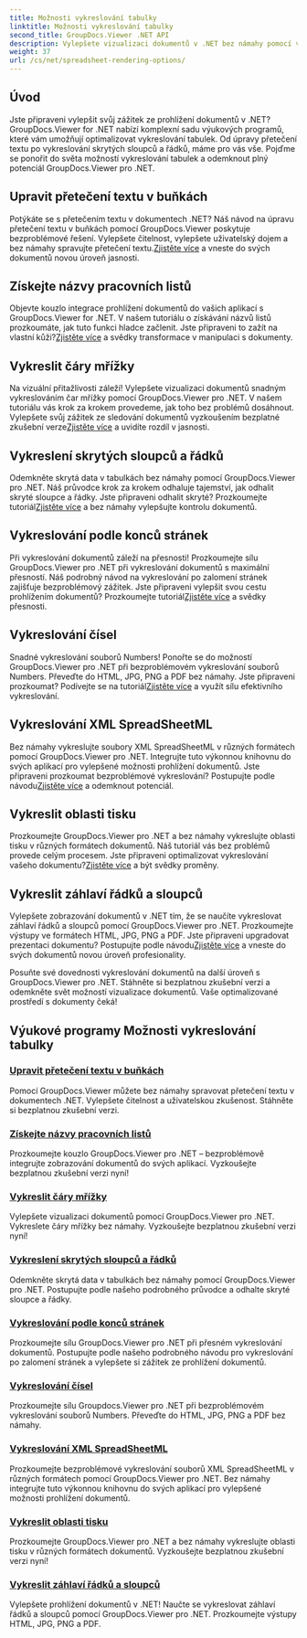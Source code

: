 ```yaml
---
title: Možnosti vykreslování tabulky
linktitle: Možnosti vykreslování tabulky
second_title: GroupDocs.Viewer .NET API
description: Vylepšete vizualizaci dokumentů v .NET bez námahy pomocí výukových programů GroupDocs.Viewer. Naučte se upravit přetečení textu, vykreslit čáry mřížky a další.
weight: 37
url: /cs/net/spreadsheet-rendering-options/
---
```

## Úvod

Jste připraveni vylepšit svůj zážitek ze prohlížení dokumentů v .NET? GroupDocs.Viewer for .NET nabízí komplexní sadu výukových programů, které vám umožňují optimalizovat vykreslování tabulek. Od úpravy přetečení textu po vykreslování skrytých sloupců a řádků, máme pro vás vše. Pojďme se ponořit do světa možností vykreslování tabulek a odemknout plný potenciál GroupDocs.Viewer pro .NET.

## Upravit přetečení textu v buňkách

 Potýkáte se s přetečením textu v dokumentech .NET? Náš návod na úpravu přetečení textu v buňkách pomocí GroupDocs.Viewer poskytuje bezproblémové řešení. Vylepšete čitelnost, vylepšete uživatelský dojem a bez námahy spravujte přetečení textu.[Zjistěte více](./adjust-text-overflow-cells/) a vneste do svých dokumentů novou úroveň jasnosti.

## Získejte názvy pracovních listů

Objevte kouzlo integrace prohlížení dokumentů do vašich aplikací s GroupDocs.Viewer for .NET. V našem tutoriálu o získávání názvů listů prozkoumáte, jak tuto funkci hladce začlenit. Jste připraveni to zažít na vlastní kůži?[Zjistěte více](./get-worksheets-names/) a svědky transformace v manipulaci s dokumenty.

## Vykreslit čáry mřížky

 Na vizuální přitažlivosti záleží! Vylepšete vizualizaci dokumentů snadným vykreslováním čar mřížky pomocí GroupDocs.Viewer pro .NET. V našem tutoriálu vás krok za krokem provedeme, jak toho bez problémů dosáhnout. Vylepšete svůj zážitek ze sledování dokumentů vyzkoušením bezplatné zkušební verze[Zjistěte více](./render-grid-lines/) a uvidíte rozdíl v jasnosti.

## Vykreslení skrytých sloupců a řádků

 Odemkněte skrytá data v tabulkách bez námahy pomocí GroupDocs.Viewer pro .NET. Náš průvodce krok za krokem odhaluje tajemství, jak odhalit skryté sloupce a řádky. Jste připraveni odhalit skryté? Prozkoumejte tutoriál[Zjistěte více](./render-hidden-columns-rows/) a bez námahy vylepšujte kontrolu dokumentů.

## Vykreslování podle konců stránek

Při vykreslování dokumentů záleží na přesnosti! Prozkoumejte sílu GroupDocs.Viewer pro .NET při vykreslování dokumentů s maximální přesností. Náš podrobný návod na vykreslování po zalomení stránek zajišťuje bezproblémový zážitek. Jste připraveni vylepšit svou cestu prohlížením dokumentů? Prozkoumejte tutoriál[Zjistěte více](./rendering-by-page-breaks/) a svědky přesnosti.

## Vykreslování čísel

 Snadné vykreslování souborů Numbers! Ponořte se do možností GroupDocs.Viewer pro .NET při bezproblémovém vykreslování souborů Numbers. Převeďte do HTML, JPG, PNG a PDF bez námahy. Jste připraveni prozkoumat? Podívejte se na tutoriál[Zjistěte více](./rendering-numbers/) a využít sílu efektivního vykreslování.

## Vykreslování XML SpreadSheetML

 Bez námahy vykreslujte soubory XML SpreadSheetML v různých formátech pomocí GroupDocs.Viewer pro .NET. Integrujte tuto výkonnou knihovnu do svých aplikací pro vylepšené možnosti prohlížení dokumentů. Jste připraveni prozkoumat bezproblémové vykreslování? Postupujte podle návodu[Zjistěte více](./rendering-xml-spreadsheetml/) a odemknout potenciál.

## Vykreslit oblasti tisku

Prozkoumejte GroupDocs.Viewer pro .NET a bez námahy vykreslujte oblasti tisku v různých formátech dokumentů. Náš tutoriál vás bez problémů provede celým procesem. Jste připraveni optimalizovat vykreslování vašeho dokumentu?[Zjistěte více](./render-print-areas/) a být svědky proměny.

## Vykreslit záhlaví řádků a sloupců

 Vylepšete zobrazování dokumentů v .NET tím, že se naučíte vykreslovat záhlaví řádků a sloupců pomocí GroupDocs.Viewer pro .NET. Prozkoumejte výstupy ve formátech HTML, JPG, PNG a PDF. Jste připraveni upgradovat prezentaci dokumentu? Postupujte podle návodu[Zjistěte více](./render-row-column-headings/) a vneste do svých dokumentů novou úroveň profesionality.

Posuňte své dovednosti vykreslování dokumentů na další úroveň s GroupDocs.Viewer pro .NET. Stáhněte si bezplatnou zkušební verzi a odemkněte svět možností vizualizace dokumentů. Vaše optimalizované prostředí s dokumenty čeká!
## Výukové programy Možnosti vykreslování tabulky
### [Upravit přetečení textu v buňkách](./adjust-text-overflow-cells/)
Pomocí GroupDocs.Viewer můžete bez námahy spravovat přetečení textu v dokumentech .NET. Vylepšete čitelnost a uživatelskou zkušenost. Stáhněte si bezplatnou zkušební verzi.
### [Získejte názvy pracovních listů](./get-worksheets-names/)
Prozkoumejte kouzlo GroupDocs.Viewer pro .NET – bezproblémově integrujte zobrazování dokumentů do svých aplikací. Vyzkoušejte bezplatnou zkušební verzi nyní!
### [Vykreslit čáry mřížky](./render-grid-lines/)
Vylepšete vizualizaci dokumentů pomocí GroupDocs.Viewer pro .NET. Vykreslete čáry mřížky bez námahy. Vyzkoušejte bezplatnou zkušební verzi nyní!
### [Vykreslení skrytých sloupců a řádků](./render-hidden-columns-rows/)
Odemkněte skrytá data v tabulkách bez námahy pomocí GroupDocs.Viewer pro .NET. Postupujte podle našeho podrobného průvodce a odhalte skryté sloupce a řádky.
### [Vykreslování podle konců stránek](./rendering-by-page-breaks/)
Prozkoumejte sílu GroupDocs.Viewer pro .NET při přesném vykreslování dokumentů. Postupujte podle našeho podrobného návodu pro vykreslování po zalomení stránek a vylepšete si zážitek ze prohlížení dokumentů.
### [Vykreslování čísel](./rendering-numbers/)
Prozkoumejte sílu Groupdocs.Viewer pro .NET při bezproblémovém vykreslování souborů Numbers. Převeďte do HTML, JPG, PNG a PDF bez námahy.
### [Vykreslování XML SpreadSheetML](./rendering-xml-spreadsheetml/)
Prozkoumejte bezproblémové vykreslování souborů XML SpreadSheetML v různých formátech pomocí GroupDocs.Viewer pro .NET. Bez námahy integrujte tuto výkonnou knihovnu do svých aplikací pro vylepšené možnosti prohlížení dokumentů.
### [Vykreslit oblasti tisku](./render-print-areas/)
Prozkoumejte GroupDocs.Viewer pro .NET a bez námahy vykreslujte oblasti tisku v různých formátech dokumentů. Vyzkoušejte bezplatnou zkušební verzi nyní!
### [Vykreslit záhlaví řádků a sloupců](./render-row-column-headings/)
Vylepšete prohlížení dokumentů v .NET! Naučte se vykreslovat záhlaví řádků a sloupců pomocí GroupDocs.Viewer pro .NET. Prozkoumejte výstupy HTML, JPG, PNG a PDF.